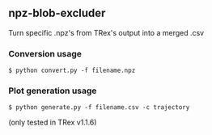 ## npz-blob-excluder

Turn specific .npz's from TRex's output into a merged .csv

### Conversion usage

    $ python convert.py -f filename.npz

### Plot generation usage

    $ python generate.py -f filename.csv -c trajectory

(only tested in TRex v1.1.6)

